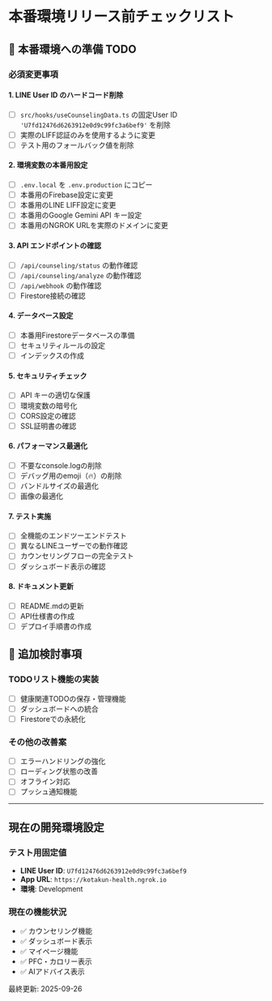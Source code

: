 # 本番環境リリース前チェックリスト

## 🚀 本番環境への準備 TODO

### 必須変更事項

#### 1. LINE User ID のハードコード削除
- [ ] `src/hooks/useCounselingData.ts` の固定User ID `'U7fd12476d6263912e0d9c99fc3a6bef9'` を削除
- [ ] 実際のLIFF認証のみを使用するように変更
- [ ] テスト用のフォールバック値を削除

#### 2. 環境変数の本番用設定  
- [ ] `.env.local` を `.env.production` にコピー
- [ ] 本番用のFirebase設定に変更
- [ ] 本番用のLINE LIFF設定に変更
- [ ] 本番用のGoogle Gemini API キー設定
- [ ] 本番用のNGROK URLを実際のドメインに変更

#### 3. API エンドポイントの確認
- [ ] `/api/counseling/status` の動作確認
- [ ] `/api/counseling/analyze` の動作確認  
- [ ] `/api/webhook` の動作確認
- [ ] Firestore接続の確認

#### 4. データベース設定
- [ ] 本番用Firestoreデータベースの準備
- [ ] セキュリティルールの設定
- [ ] インデックスの作成

#### 5. セキュリティチェック
- [ ] API キーの適切な保護
- [ ] 環境変数の暗号化
- [ ] CORS設定の確認
- [ ] SSL証明書の確認

#### 6. パフォーマンス最適化
- [ ] 不要なconsole.logの削除
- [ ] デバッグ用のemoji（🔥）の削除  
- [ ] バンドルサイズの最適化
- [ ] 画像の最適化

#### 7. テスト実施
- [ ] 全機能のエンドツーエンドテスト
- [ ] 異なるLINEユーザーでの動作確認
- [ ] カウンセリングフローの完全テスト
- [ ] ダッシュボード表示の確認

#### 8. ドキュメント更新
- [ ] README.mdの更新
- [ ] API仕様書の作成
- [ ] デプロイ手順書の作成

## 📝 追加検討事項

### TODOリスト機能の実装
- [ ] 健康関連TODOの保存・管理機能
- [ ] ダッシュボードへの統合
- [ ] Firestoreでの永続化

### その他の改善案
- [ ] エラーハンドリングの強化
- [ ] ローディング状態の改善  
- [ ] オフライン対応
- [ ] プッシュ通知機能

---

## 現在の開発環境設定

### テスト用固定値
- **LINE User ID**: `U7fd12476d6263912e0d9c99fc3a6bef9`
- **App URL**: `https://kotakun-health.ngrok.io`
- **環境**: Development

### 現在の機能状況
- ✅ カウンセリング機能
- ✅ ダッシュボード表示  
- ✅ マイページ機能
- ✅ PFC・カロリー表示
- ✅ AIアドバイス表示

最終更新: 2025-09-26